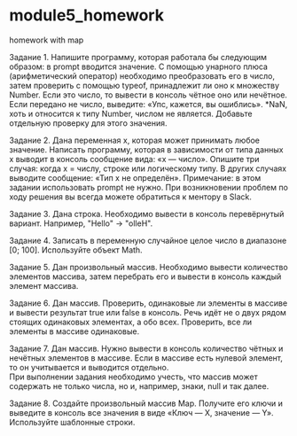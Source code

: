 # module5_homework
homework with map

 Задание 1. Напишите программу, которая работала бы следующим образом: в
      prompt вводится значение. С помощью унарного плюса (арифметический
      оператор) необходимо преобразовать его в число, затем проверить с помощью
      typeof, принадлежит ли оно к множеству Number.
      Если это число, то вывести в консоль чётное оно или нечётное.
      Если передано не число, выведите: «Упс, кажется, вы ошиблись».
      *NaN, хоть и относится к типу Number, числом не является. Добавьте
      отдельную проверку для этого значения.

Задание 2. Дана переменная x, которая может принимать любое значение.
      Написать программу, которая в зависимости от типа данных x выводит в
      консоль сообщение вида: «x — число». Опишите три случая: когда х = числу,
      строке или логическому типу. В других случаях выводите сообщение: «Тип x
      не определён». Примечание: в этом задании использовать prompt не нужно.
      При возникновении проблем по ходу решения вы всегда можете обратиться к
      ментору в Slack.

Задание 3. Дана строка. Необходимо вывести в консоль перевёрнутый вариант.
      Например, "Hello" -> "olleH".

Задание 4. Записать в переменную случайное целое число в диапазоне [0; 100]. Используйте объект Math.

Задание 5. Дан произвольный массив. Необходимо вывести количество
      элементов массива, затем перебрать его и вывести в консоль каждый элемент
      массива.

Задание 6. Дан массив. Проверить, одинаковые ли элементы в массиве и
      вывести результат true или false в консоль. Речь идёт не о двух рядом
      стоящих одинаковых элементах, а обо всех. Проверить, все ли элементы в
      массиве одинаковые.

Задание 7. Дан массив. Нужно вывести в консоль количество чётных и
      нечётных элементов в массиве. Если в массиве есть нулевой элемент, то он
      учитывается и выводится отдельно. <br />
      При выполнении задания необходимо учесть, что массив может содержать не
      только числа, но и, например, знаки, null и так далее.

Задание 8. Создайте произвольный массив Map. Получите его ключи и выведите
      в консоль все значения в виде «Ключ — Х, значение — Y». Используйте
      шаблонные строки.

